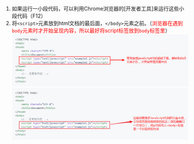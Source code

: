 1. 如果运行一小段代码，可以利用Chrome浏览器的[开发者工具]来运行这些小段代码（F12）
2. 将`<script>`元素放到html文档的最后面，`</body>`元素之前。（<font color="red">浏览器在遇到`body`元素时才开始呈现内容，所以最好将script标签放到`body`标签里</font>）
   ![](./images/head-script.png)
   ![](./images/body-script.png)
